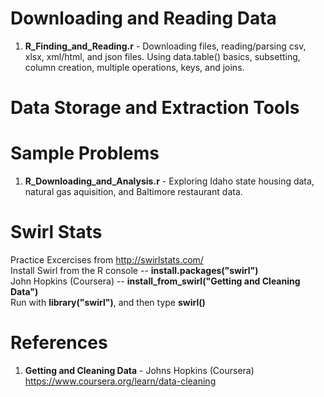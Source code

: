 # Downloading and Reading Data
1.  **R_Finding_and_Reading.r** - Downloading files, reading/parsing csv, xlsx, xml/html, and json files.  Using data.table() basics, subsetting, column creation, multiple operations, keys, and joins.   

# Data Storage and Extraction Tools

# Sample Problems
1.  **R_Downloading_and_Analysis.r** - Exploring Idaho state housing data, natural gas aquisition, and Baltimore restaurant data. 


# Swirl Stats
Practice Excercises from http://swirlstats.com/  
Install Swirl from the R console --  **install.packages("swirl")**  
John Hopkins (Coursera) -- **install_from_swirl("Getting and Cleaning Data")**  
Run with **library("swirl")**, and then type **swirl()**  

# References
1.  **Getting and Cleaning Data** - Johns Hopkins (Coursera)   
    https://www.coursera.org/learn/data-cleaning

